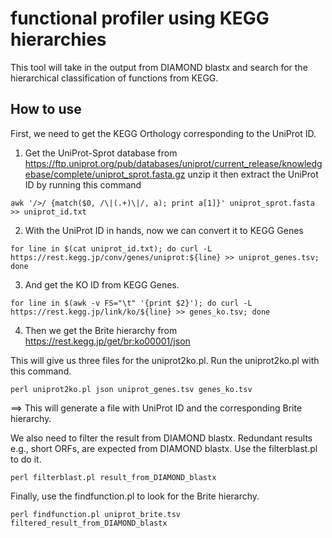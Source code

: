 # functional profiler using KEGG hierarchies
This tool will take in the output from DIAMOND blastx and search for the hierarchical classification of functions from KEGG.

## How to use

First, we need to get the KEGG Orthology corresponding to the UniProt ID.

1) Get the UniProt-Sprot database from https://ftp.uniprot.org/pub/databases/uniprot/current_release/knowledgebase/complete/uniprot_sprot.fasta.gz unzip it then extract the UniProt ID by running this command 
```
awk '/>/ {match($0, /\|(.+)\|/, a); print a[1]}' uniprot_sprot.fasta >> uniprot_id.txt
```

2) With the UniProt ID in hands, now we can convert it to KEGG Genes
```
for line in $(cat uniprot_id.txt); do curl -L https://rest.kegg.jp/conv/genes/uniprot:${line} >> uniprot_genes.tsv; done
```

3) And get the KO ID from KEGG Genes.
```
for line in $(awk -v FS="\t" '{print $2}'); do curl -L https://rest.kegg.jp/link/ko/${line} >> genes_ko.tsv; done
```

4) Then we get the Brite hierarchy from https://rest.kegg.jp/get/br:ko00001/json

This will give us three files for the uniprot2ko.pl. Run the uniprot2ko.pl with this command.
```
perl uniprot2ko.pl json uniprot_genes.tsv genes_ko.tsv
```

==> This will generate a file with UniProt ID and the corresponding Brite hierarchy.

We also need to filter the result from DIAMOND blastx. Redundant results e.g., short ORFs, are expected from DIAMOND blastx. Use the filterblast.pl to do it.
```
perl filterblast.pl result_from_DIAMOND_blastx
```

Finally, use the findfunction.pl to look for the Brite hierarchy.
```
perl findfunction.pl uniprot_brite.tsv filtered_result_from_DIAMOND_blastx
```
